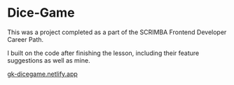# Dice-Game

This was a project completed as a part of the SCRIMBA Frontend Developer Career Path.

I built on the code after finishing the lesson, including their feature suggestions as well as mine.

[gk-dicegame.netlify.app](https://gk-dicegame.netlify.app/)
